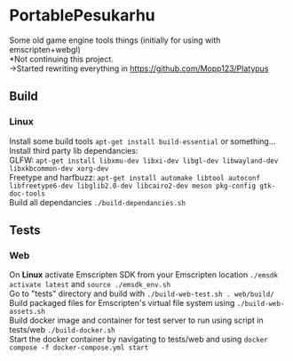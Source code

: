 # PortablePesukarhu
Some old game engine tools things (initially for using with emscripten+webgl)<br/>
*Not continuing this project.<br/>
  ->Started rewriting everything in https://github.com/Mopp123/Platypus<br/>

## Build
### Linux
Install some build tools `apt-get install build-essential` or something...<br/>
Install third party lib dependancies:<br/>
GLFW: `apt-get install libxmu-dev libxi-dev libgl-dev libwayland-dev libxkbcommon-dev xorg-dev`<br/>
Freetype and harfbuzz: `apt-get install automake libtool autoconf libfreetype6-dev libglib2.0-dev libcairo2-dev meson pkg-config gtk-doc-tools`<br/>
Build all dependancies `./build-dependancies.sh`<br/>


## Tests
### Web
On **Linux** activate Emscripten SDK from your Emscripten location `./emsdk activate latest` and `source ./emsdk_env.sh`<br/>
Go to "tests" directory and build with `./build-web-test.sh . web/build/`<br/>
Build packaged files for Emscripten's virtual file system using `./build-web-assets.sh`<br/>
Build docker image and container for test server to  run using script in tests/web `./build-docker.sh`<br/>
Start the docker container by navigating to tests/web and using `docker compose -f docker-compose.yml start`<br/>

